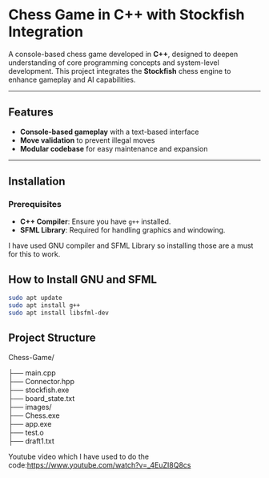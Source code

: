 #  Chess Game in C++ with Stockfish Integration

A console-based chess game developed in **C++**, designed to deepen understanding of core programming concepts and system-level development. This project integrates the **Stockfish** chess engine to enhance gameplay and AI capabilities.

---

##  Features

- **Console-based gameplay** with a text-based interface
- **Move validation** to prevent illegal moves
- **Modular codebase** for easy maintenance and expansion

---

##  Installation

### Prerequisites

- **C++ Compiler**: Ensure you have `g++` installed.
- **SFML Library**: Required for handling graphics and windowing.

I have used GNU compiler and SFML Library so installing those are a must for this to work.

## How to Install GNU and SFML
```bash
sudo apt update
sudo apt install g++
sudo apt install libsfml-dev
```

## Project Structure
Chess-Game/

├── main.cpp            
├── Connector.hpp        
├── stockfish.exe        
├── board_state.txt      
├── images/              
├── Chess.exe            
├── app.exe              
├── test.o               
├── draft1.txt           

Youtube video which I have used to do the code:https://www.youtube.com/watch?v=_4EuZI8Q8cs
